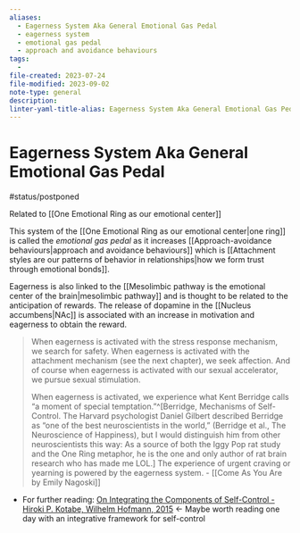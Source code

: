 ```yaml
---
aliases:
  - Eagerness System Aka General Emotional Gas Pedal
  - eagerness system
  - emotional gas pedal
  - approach and avoidance behaviours
tags:
  - 
file-created: 2023-07-24
file-modified: 2023-09-02
note-type: general
description: 
linter-yaml-title-alias: Eagerness System Aka General Emotional Gas Pedal
---
```


# Eagerness System Aka General Emotional Gas Pedal

#status/postponed

Related to [[One Emotional Ring as our emotional center]]

This system of the [[One Emotional Ring as our emotional center|one ring]] is called the *emotional gas pedal* as it increases [[Approach-avoidance behaviours|approach and avoidance behaviours]] which is [[Attachment styles are our patterns of behavior in relationships|how we form trust through emotional bonds]].

Eagerness is also linked to the [[Mesolimbic pathway is the emotional center of the brain|mesolimbic pathway]] and is thought to be related to the anticipation of rewards. The release of dopamine in the [[Nucleus accumbens|NAc]] is associated with an increase in motivation and eagerness to obtain the reward.

> When eagerness is activated with the stress response mechanism, we search for safety. When eagerness is activated with the attachment mechanism (see the next chapter), we seek affection. And of course when eagerness is activated with our sexual accelerator, we pursue sexual stimulation.
>
> When eagerness is activated, we experience what Kent Berridge calls “a moment of special temptation.”^[Berridge, Mechanisms of Self-Control. The Harvard psychologist Daniel Gilbert described Berridge as “one of the best neuroscientists in the world,” (Berridge et al., The Neuroscience of Happiness), but I would distinguish him from other neuroscientists this way: As a source of both the Iggy Pop rat study and the One Ring metaphor, he is the one and only author of rat brain research who has made me LOL.] The experience of urgent craving or yearning is powered by the eagerness system.
> \- [[Come As You Are by Emily Nagoski]]

- For further reading: [On Integrating the Components of Self-Control - Hiroki P. Kotabe, Wilhelm Hofmann, 2015](https://journals.sagepub.com/doi/abs/10.1177/1745691615593382?journalCode=ppsa) <- Maybe worth reading one day with an integrative framework for self-control

